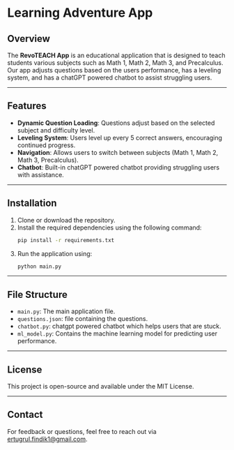 
# Learning Adventure App

## Overview

The **RevoTEACH App** is an educational application that is designed to teach students various subjects such as Math 1, Math 2, Math 3, and Precalculus. Our app adjusts questions based on the users performance, has a leveling system, and has a chatGPT powered chatbot to assist struggling users.

---

## Features

- **Dynamic Question Loading**: Questions adjust based on the selected subject and difficulty level.
- **Leveling System**: Users level up every 5 correct answers, encouraging continued progress.
- **Navigation**: Allows users to switch between subjects (Math 1, Math 2, Math 3, Precalculus).
- **Chatbot**: Built-in chatGPT powered chatbot providing struggling users with assistance.

---

## Installation

1. Clone or download the repository.
2. Install the required dependencies using the following command:
   ```bash
   pip install -r requirements.txt
   ```
3. Run the application using:
   ```bash
   python main.py
   ```

---

## File Structure

- `main.py`: The main application file.
- `questions.json`: file containing the questions.
- `chatbot.py`: chatgpt powered chatbot which helps users that are stuck.
- `ml_model.py`: Contains the machine learning model for predicting user performance.

---

## License

This project is open-source and available under the MIT License.

---

## Contact

For feedback or questions, feel free to reach out via [ertugrul.findik1@gmail.com](mailto:ertugrul.findik1@gmail.com).
